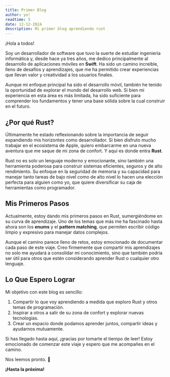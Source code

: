 ```yaml
---
title: Primer Blog
author: yo!
readtime: 5
date: 12-12-2024
description: Mi primer blog aprendiendo rust
---
```


¡Hola a todos!  

Soy un desarrollador de software que tuvo la suerte de estudiar ingeniería informática y, desde hace ya tres años, me dedico principalmente al desarrollo de aplicaciones móviles en **Swift**. Ha sido un camino increíble, lleno de desafíos y aprendizajes, que me ha permitido crear experiencias que llevan valor y creatividad a los usuarios finales.  

Aunque mi enfoque principal ha sido el desarrollo móvil, también he tenido la oportunidad de explorar el mundo del desarrollo web. Si bien mi experiencia en esta área es más limitada, ha sido suficiente para comprender los fundamentos y tener una base sólida sobre la cual construir en el futuro.  

## ¿Por qué Rust?  

Últimamente he estado reflexionando sobre la importancia de seguir expandiendo mis horizontes como desarrollador. Si bien disfruto mucho trabajar en el ecosistema de Apple, quiero embarcarme en una nueva aventura que me saque de mi zona de confort. Y aquí es donde entra **Rust**.  

Rust no es solo un lenguaje moderno y emocionante, sino también una herramienta poderosa para construir sistemas eficientes, seguros y de alto rendimiento. Su enfoque en la seguridad de memoria y su capacidad para manejar tanto tareas de bajo nivel como de alto nivel lo hacen una elección perfecta para alguien como yo, que quiere diversificar su caja de herramientas como programador.

## Mis Primeros Pasos  

Actualmente, estoy dando mis primeros pasos en Rust, sumergiéndome en su curva de aprendizaje. Uno de los temas que más me ha fascinado hasta ahora son los **enums** y el **pattern matching**, que permiten escribir código limpio y expresivo para manejar datos complejos.  

Aunque el camino parece lleno de retos, estoy emocionado de documentar cada paso de este viaje. Creo firmemente que compartir mis aprendizajes no solo me ayudará a consolidar mi conocimiento, sino que también podría ser útil para otros que estén considerando aprender Rust o cualquier otro lenguaje.  

## Lo Que Espero Lograr  

Mi objetivo con este blog es sencillo:  
1. Compartir lo que voy aprendiendo a medida que exploro Rust y otros temas de programación.  
2. Inspirar a otros a salir de su zona de confort y explorar nuevas tecnologías.  
3. Crear un espacio donde podamos aprender juntos, compartir ideas y ayudarnos mutuamente.  

Si has llegado hasta aquí, ¡gracias por tomarte el tiempo de leer! Estoy emocionado de comenzar este viaje y espero que me acompañes en el camino.  

Nos leemos pronto. 🚀  

**¡Hasta la próxima!**  

